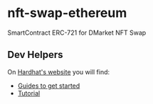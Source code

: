 # nft-swap-ethereum
SmartContract ERC-721 for DMarket NFT Swap

## Dev Helpers

On [Hardhat's website](https://hardhat.org) you will find:
- [Guides to get started](https://hardhat.org/getting-started/)
- [Tutorial](https://hardhat.org/tutorial/setting-up-the-environment.html)